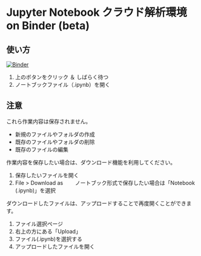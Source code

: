 # Jupyter Notebook クラウド解析環境 on Binder (beta)

## 使い方
[![Binder](https://mybinder.org/badge.svg)](https://mybinder.org/v2/gh/qqep685d/bioinfo_env0.git/master?filepath=index.ipynb)

1. 上のボタンをクリック ＆ しばらく待つ　
2. ノートブックファイル（.ipynb）を開く

## 注意
これら作業内容は保存されません。
- 新規のファイルやフォルダの作成
- 既存のファイルやフォルダの削除
- 既存のファイルの編集


作業内容を保存したい場合は、ダウンロード機能を利用してください。
1. 保存したいファイルを開く
2. File > Download as
　　ノートブック形式で保存したい場合は「Notebook (.ipynb)」を選択


ダウンロードしたファイルは、アップロードすることで再度開くことができます。
1. ファイル選択ページ
2. 右上の方にある「Upload」
3. ファイル(.ipynb)を選択する
4. アップロードしたファイルを開く
